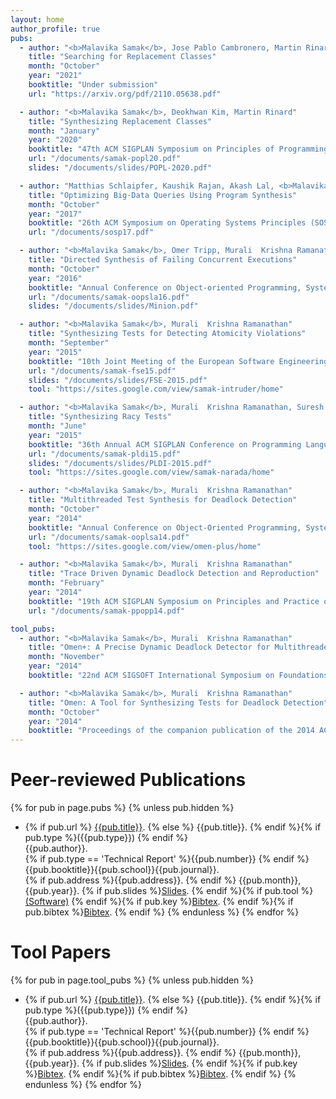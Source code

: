 ```yaml
---
layout: home 
author_profile: true
pubs:
  - author: "<b>Malavika Samak</b>, Jose Pablo Cambronero, Martin Rinard"
    title: "Searching for Replacement Classes"
    month: "October"
    year: "2021"
    booktitle: "Under submission"
    url: "https://arxiv.org/pdf/2110.05638.pdf"

  - author: "<b>Malavika Samak</b>, Deokhwan Kim, Martin Rinard"
    title: "Synthesizing Replacement Classes"
    month: "January"
    year: "2020"
    booktitle: "47th ACM SIGPLAN Symposium on Principles of Programming Languages (POPL)"
    url: "/documents/samak-popl20.pdf" 
    slides: "/documents/slides/POPL-2020.pdf"

  - author: "Matthias Schlaipfer, Kaushik Rajan, Akash Lal, <b>Malavika Samak</b>"
    title: "Optimizing Big-Data Queries Using Program Synthesis"
    month: "October"
    year: "2017"
    booktitle: "26th ACM Symposium on Operating Systems Principles (SOSP)"
    url: "/documents/sosp17.pdf"

  - author: "<b>Malavika Samak</b>, Omer Tripp, Murali  Krishna Ramanathan"
    title: "Directed Synthesis of Failing Concurrent Executions"
    month: "October"
    year: "2016"
    booktitle: "Annual Conference on Object-oriented Programming, Systems, Languages, and Applications (OOPSLA)"
    url: "/documents/samak-oopsla16.pdf"
    slides: "/documents/slides/Minion.pdf"

  - author: "<b>Malavika Samak</b>, Murali  Krishna Ramanathan"
    title: "Synthesizing Tests for Detecting Atomicity Violations"
    month: "September"
    year: "2015"
    booktitle: "10th Joint Meeting of the European Software Engineering Conference and the ACM SIGSOFT Symposium on the Foundations of Software Engineering (FSE)"
    url: "/documents/samak-fse15.pdf"
    slides: "/documents/slides/FSE-2015.pdf"
    tool: "https://sites.google.com/view/samak-intruder/home"

  - author: "<b>Malavika Samak</b>, Murali  Krishna Ramanathan, Suresh Jagannathan"
    title: "Synthesizing Racy Tests"
    month: "June"
    year: "2015"
    booktitle: "36th Annual ACM SIGPLAN Conference on Programming Language Design and Implementation (PLDI)"
    url: "/documents/samak-pldi15.pdf"
    slides: "/documents/slides/PLDI-2015.pdf"
    tool: "https://sites.google.com/view/samak-narada/home"

  - author: "<b>Malavika Samak</b>, Murali  Krishna Ramanathan"
    title: "Multithreaded Test Synthesis for Deadlock Detection"
    month: "October"
    year: "2014"
    booktitle: "Annual Conference on Object-Oriented Programming, Systems, Languages, and Applications (OOPSLA)"
    url: "/documents/samak-ooplsa14.pdf"
    tool: "https://sites.google.com/view/omen-plus/home"

  - author: "<b>Malavika Samak</b>, Murali  Krishna Ramanathan"
    title: "Trace Driven Dynamic Deadlock Detection and Reproduction"
    month: "February"
    year: "2014"
    booktitle: "19th ACM SIGPLAN Symposium on Principles and Practice of Parallel Programming (PPoPP)"
    url: "/documents/samak-ppopp14.pdf"

tool_pubs:
  - author: "<b>Malavika Samak</b>, Murali  Krishna Ramanathan"
    title: "Omen+: A Precise Dynamic Deadlock Detector for Multithreaded Java Libraries"
    month: "November"
    year: "2014"
    booktitle: "22nd ACM SIGSOFT International Symposium on Foundations of Software Engineering (FSE)"

  - author: "<b>Malavika Samak</b>, Murali  Krishna Ramanathan"
    title: "Omen: A Tool for Synthesizing Tests for Deadlock Detection"
    month: "October"
    year: "2014"
    booktitle: "Proceedings of the companion publication of the 2014 ACM SIGPLAN Conference on Systems, Programming, and Applications: Software for Humanity (SPLASH)"
---
```


<h1> Peer-reviewed Publications </h1>

{% for pub in page.pubs %}
{% unless pub.hidden %}
  - {% if pub.url %} [{{pub.title}}]({{pub.url}}).
    {% else %} {{pub.title}}.
    {% endif %}{% if pub.type %}({{pub.type}})
    {% endif %}<br>
    {{pub.author}}.<br>
    {% if pub.type == 'Technical Report' %}{{pub.number}}
    {% endif %}{{pub.booktitle}}{{pub.school}}{{pub.journal}}.<br>
    {% if pub.address %}{{pub.address}}.
    {% endif %} {{pub.month}}, {{pub.year}}. {% if pub.slides %}[Slides]({{pub.slides}}).
    {% endif %}{% if pub.tool %}[(Software)]({{pub.tool}})
    {% endif %}{% if pub.key %}[Bibtex](http://groups.csail.mit.edu/commit/bibtex.cgi?key={{pub.key}}).
    {% endif %}{% if pub.bibtex %}[Bibtex]({{pub.bibtex}}).
    {% endif %}
{% endunless %}
{% endfor %}

# Tool Papers
{% for pub in page.tool_pubs %}
{% unless pub.hidden %}
  - {% if pub.url %} [{{pub.title}}]({{pub.url}}).
    {% else %} {{pub.title}}.
    {% endif %}{% if pub.type %}({{pub.type}})
    {% endif %}<br>
    {{pub.author}}.<br>
    {% if pub.type == 'Technical Report' %}{{pub.number}}
    {% endif %}{{pub.booktitle}}{{pub.school}}{{pub.journal}}.<br>
    {% if pub.address %}{{pub.address}}.
    {% endif %} {{pub.month}}, {{pub.year}}. {% if pub.slides %}[Slides]({{pub.slides}}).
    {% endif %}{% if pub.key %}[Bibtex](http://groups.csail.mit.edu/commit/bibtex.cgi?key={{pub.key}}).
    {% endif %}{% if pub.bibtex %}[Bibtex]({{pub.bibtex}}).
    {% endif %}
{% endunless %}
{% endfor %}
